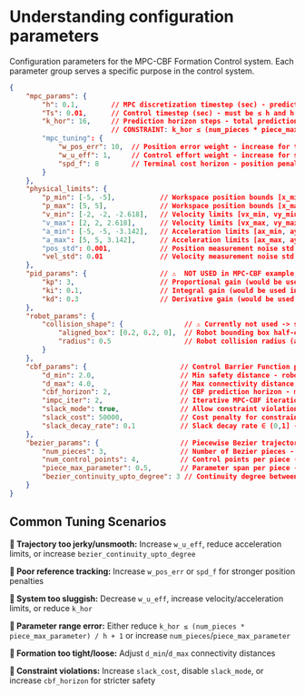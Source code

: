 # Understanding configuration parameters

Configuration parameters for the MPC-CBF Formation Control system. Each parameter group serves a specific purpose in the control system.

```json
{
    "mpc_params": {
        "h": 0.1,        // MPC discretization timestep (sec) - prediction temporal resolution
        "Ts": 0.01,      // Control timestep (sec) - must be ≤ h and h must be integer multiple of Ts  
        "k_hor": 16,     // Prediction horizon steps - total prediction time = k_hor * h
                         // CONSTRAINT: k_hor ≤ (num_pieces * piece_max_parameter) / h + 1
        "mpc_tuning": {
            "w_pos_err": 10,  // Position error weight - increase for tighter reference tracking
            "w_u_eff": 1,     // Control effort weight - increase for smoother trajectories (less jerky motion)
            "spd_f": 8        // Terminal cost horizon - position penalty on last spd_f steps, must be ≤ k_hor
        }
    },
    "physical_limits": {
        "p_min": [-5, -5],           // Workspace position bounds [x_min, y_min] 
        "p_max": [5, 5],             // Workspace position bounds [x_max, y_max]
        "v_min": [-2, -2, -2.618],   // Velocity limits [vx_min, vy_min, omega_min] TODO: change to vz_min
        "v_max": [2, 2, 2.618],      // Velocity limits [vx_max, vy_max, omega_max] TODO: change to vz_max
        "a_min": [-5, -5, -3.142],   // Acceleration limits [ax_min, ay_min, alpha_min] TODO: change to az_min
        "a_max": [5, 5, 3.142],      // Acceleration limits [ax_max, ay_max, alpha_max] TODO: change to az_max
        "pos_std": 0.001,            // Position measurement noise std (not used in MPC-CBF)
        "vel_std": 0.01              // Velocity measurement noise std (not used in MPC-CBF)
    },
    "pid_params": {                  // ⚠️  NOT USED in MPC-CBF example, but in CBF example (as a nominal control alternative)
        "kp": 3,                     // Proportional gain (would be used in PID controller)
        "ki": 0.1,                   // Integral gain (would be used in PID controller) 
        "kd": 0.3                    // Derivative gain (would be used in PID controller)
    },
    "robot_params": {
        "collision_shape": {               // ⚠️ Currently not used -> safety is enforced via CBF (d_min), Voronoi-based geometric collision avoidance is removed
            "aligned_box": [0.2, 0.2, 0],  // Robot bounding box half-extents [x_half, y_half, z_half]
            "radius": 0.5                  // Robot collision radius (alternative to box model)
        }
    },
    "cbf_params": {                       // Control Barrier Function parameters for safety/connectivity
        "d_min": 2.0,                     // Min safety distance - robots must maintain this distance
        "d_max": 4.0,                     // Max connectivity distance - robots must connect when farther  
        "cbf_horizon": 2,                 // CBF prediction horizon - must be ≤ k_hor
        "impc_iter": 2,                   // Iterative MPC-CBF iterations - more = better constraints but slower
        "slack_mode": true,               // Allow constraint violations with penalty
        "slack_cost": 50000,              // Cost penalty for constraint violations - higher = stricter
        "slack_decay_rate": 0.1           // Slack decay rate ∈ (0,1] - lower = longer violation tolerance
    },
    "bezier_params": {                    // Piecewise Bezier trajectory representation
        "num_pieces": 3,                  // Number of Bezier pieces - increase if k_hor parameter error occurs
        "num_control_points": 4,          // Control points per piece (4 = cubic Bezier)
        "piece_max_parameter": 0.5,       // Parameter span per piece - total range = num_pieces * piece_max_parameter
        "bezier_continuity_upto_degree": 3 // Continuity degree between pieces (3 = C³ smooth)
    }
}
```

## Common Tuning Scenarios

**🔧 Trajectory too jerky/unsmooth:** Increase `w_u_eff`, reduce acceleration limits, or increase `bezier_continuity_upto_degree`

**🔧 Poor reference tracking:** Increase `w_pos_err` or `spd_f` for stronger position penalties  

**🔧 System too sluggish:** Decrease `w_u_eff`, increase velocity/acceleration limits, or reduce `k_hor`

**🔧 Parameter range error:** Either reduce `k_hor ≤ (num_pieces * piece_max_parameter) / h + 1` or increase `num_pieces`/`piece_max_parameter`

**🔧 Formation too tight/loose:** Adjust `d_min`/`d_max` connectivity distances

**🔧 Constraint violations:** Increase `slack_cost`, disable `slack_mode`, or increase `cbf_horizon` for stricter safety